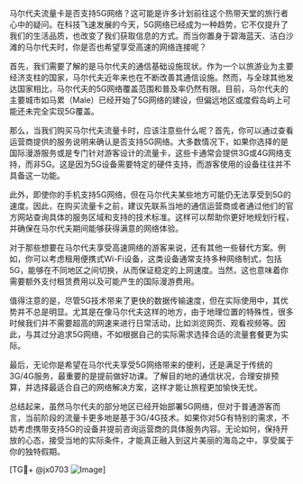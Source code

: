 马尔代夫流量卡是否支持5G网络？这可能是许多计划前往这个热带天堂的旅行者心中的疑问。在科技飞速发展的今天，5G网络已经成为一种趋势，它不仅提升了我们的生活品质，也改变了我们获取信息的方式。而当你置身于碧海蓝天、洁白沙滩的马尔代夫时，你是否也希望享受高速的网络连接呢？

首先，我们需要了解的是马尔代夫的通信基础设施现状。作为一个以旅游业为主要经济支柱的国家，马尔代夫近年来也在不断改善其通信设施。然而，与全球其他发达国家相比，马尔代夫的5G网络覆盖范围和普及率仍然有限。目前，马尔代夫的主要城市如马累（Male）已经开始了5G网络的建设，但偏远地区或度假岛屿上可能还未完全实现5G覆盖。

那么，当我们购买马尔代夫流量卡时，应该注意些什么呢？首先，你可以通过查看运营商提供的服务说明来确认是否支持5G网络。大多数情况下，如果你选择的是国际漫游服务或是专门针对游客设计的流量卡，这些卡通常会提供3G或4G网络支持，而非5G。这是因为5G设备需要特定的硬件支持，而游客使用的设备往往并不具备这一功能。

此外，即使你的手机支持5G网络，但在马尔代夫某些地方可能仍无法享受到5G的速度。因此，在购买流量卡之前，建议先联系当地的通信运营商或者通过他们的官方网站查询具体的服务区域和支持的技术标准。这样可以帮助你更好地规划行程，并确保在马尔代夫期间能够获得满意的网络体验。

对于那些想要在马尔代夫享受高速网络的游客来说，还有其他一些替代方案。例如，你可以考虑租用便携式Wi-Fi设备，这类设备通常支持多种网络制式，包括5G，能够在不同地区之间切换，从而保证稳定的上网速度。当然，这也意味着你需要额外支付租赁费用以及可能产生的国际漫游费用。

值得注意的是，尽管5G技术带来了更快的数据传输速度，但在实际使用中，其优势并不总是明显。尤其是在像马尔代夫这样的地方，由于地理位置的特殊性，很多时候我们并不需要超高的网速来进行日常活动，比如浏览网页、观看视频等。因此，与其过分追求5G网络，不如根据自己的实际需求选择合适的流量套餐更为实际。

最后，无论你是希望在马尔代夫享受5G网络带来的便利，还是满足于传统的3G/4G服务，最重要的是提前做好功课。了解目的地的通信状况，合理安排预算，并选择最适合自己的网络解决方案，这样才能让旅程更加愉快无忧。

总结起来，虽然马尔代夫的部分地区已经开始部署5G网络，但对于普通游客而言，当前阶段的流量卡更多地是基于3G/4G技术。如果你对5G有特别的需求，不妨考虑携带支持5G的设备并提前咨询运营商的具体服务内容。无论如何，保持开放的心态，接受当地的实际条件，才能真正融入到这片美丽的海岛之中，享受属于你的独特假期。

[TG💪+ @jx0703 ![Image](https://github.com/user-attachments/assets/dbca1d08-cadb-493c-b0ec-ad6f7a83f270)]